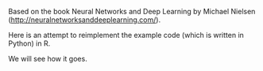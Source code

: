 Based on the book Neural Networks and Deep Learning by Michael Nielsen (http://neuralnetworksanddeeplearning.com/).

Here is an attempt to reimplement the example code (which is written in Python) in R.

We will see how it goes.

